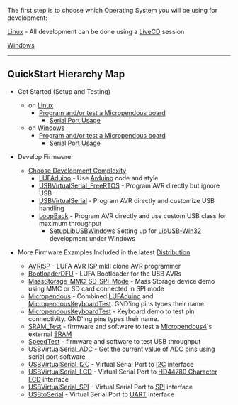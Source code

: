 The first step is to choose which Operating System you will be using for development:

[Linux](LinuxQuickStart.md) - All development can be done using a [LiveCD](http://help.ubuntu.com/community/LiveCD) session

[Windows](WindowsQuickStart.md)



---


## QuickStart Hierarchy Map ##

  * Get Started (Setup and Testing)
    * on [Linux](LinuxQuickStart.md)
      * [Program and/or test a Micropendous board](ProgramAndTestLinux.md)
        * [Serial Port Usage](SerialPortUsageLinux.md)
    * on [Windows](WindowsQuickStart.md)
      * [Program and/or test a Micropendous board](ProgramAndTestWindows.md)
        * [Serial Port Usage](SerialPortUsageWindows.md)

  * Develop Firmware:
    * [Choose Development Complexity](FirmwareDevelopment.md)
      * [LUFAduino](LUFAduino.md) - Use [Arduino](http://www.arduino.cc) code and style
      * [USBVirtualSerial\_FreeRTOS](USBVirtualSerial_FreeRTOS.md) - Program AVR directly but ignore USB
      * [USBVirtualSerial](USBVirtualSerial.md) - Program AVR directly and customize USB handling
      * [LoopBack](LoopBack.md) - Program AVR directly and use custom USB class for maximum throughput
        * [SetupLibUSBWindows](SetupLibUSBWindows.md) Setting up for [LibUSB-Win32](http://libusb-win32.sourceforge.net/) development under Windows

  * More Firmware Examples Included in the latest [Distribution](http://code.google.com/p/micropendous/downloads/list):
    * [AVRISP](AVRISP.md) - LUFA AVR ISP mkII clone AVR programmer
    * [BootloaderDFU](BootloaderDFU.md) - LUFA Bootloader for the USB AVRs
    * [MassStorage\_MMC\_SD\_SPI\_Mode](MassStorage_MMC_SD_SPI_Mode.md) - Mass Storage device demo using MMC or SD card connected in SPI mode
    * [Micropendous](Micropendous.md) - Combined [LUFAduino](LUFAduino.md) and [MicropendousKeyboardTest](MicropendousKeyboardTest.md).  GND'ing pins types their name.
    * [MicropendousKeyboardTest](MicropendousKeyboardTest.md) - Keyboard demo to test pin connectivity.  GND'ing pins types their name.
    * [SRAM\_Test](SRAM_Test.md) - firmware and software to test a [Micropendous4](http://www.Micropendous.org/Micropendous4)'s external [SRAM](http://www.Micropendous.org/SRAM)
    * [SpeedTest](SpeedTest.md) - firmware and software to test USB throughput
    * [USBVirtualSerial\_ADC](USBVirtualSerial_ADC.md) - Get the current value of ADC pins using serial port software
    * [USBVirtualSerial\_I2C](USBVirtualSerial_I2C.md) - Virtual Serial Port to [I2C](http://en.wikipedia.org/wiki/I2c) interface
    * [USBVirtualSerial\_LCD](USBVirtualSerial_LCD.md) - Virtual Serial Port to [HD44780 Character LCD](http://en.wikipedia.org/wiki/HD44780_Character_LCD) interface
    * [USBVirtualSerial\_SPI](USBVirtualSerial_SPI.md) - Virtual Serial Port to [SPI](http://en.wikipedia.org/wiki/Serial_Peripheral_Interface_Bus) interface
    * [USBtoSerial](USBtoSerial.md) - Virtual Serial Port to [UART](http://en.wikipedia.org/wiki/Universal_asynchronous_receiver/transmitter) interface